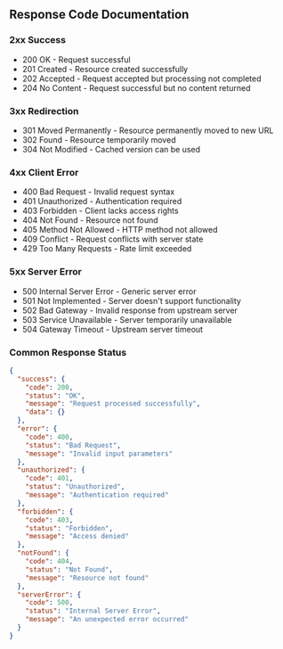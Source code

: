 ## Response Code Documentation

### 2xx Success

- 200 OK - Request successful
- 201 Created - Resource created successfully
- 202 Accepted - Request accepted but processing not completed
- 204 No Content - Request successful but no content returned

### 3xx Redirection

- 301 Moved Permanently - Resource permanently moved to new URL
- 302 Found - Resource temporarily moved
- 304 Not Modified - Cached version can be used

### 4xx Client Error

- 400 Bad Request - Invalid request syntax
- 401 Unauthorized - Authentication required
- 403 Forbidden - Client lacks access rights
- 404 Not Found - Resource not found
- 405 Method Not Allowed - HTTP method not allowed
- 409 Conflict - Request conflicts with server state
- 429 Too Many Requests - Rate limit exceeded

### 5xx Server Error

- 500 Internal Server Error - Generic server error
- 501 Not Implemented - Server doesn't support functionality
- 502 Bad Gateway - Invalid response from upstream server
- 503 Service Unavailable - Server temporarily unavailable
- 504 Gateway Timeout - Upstream server timeout

### Common Response Status

```json
{
  "success": {
    "code": 200,
    "status": "OK",
    "message": "Request processed successfully",
    "data": {}
  },
  "error": {
    "code": 400,
    "status": "Bad Request",
    "message": "Invalid input parameters"
  },
  "unauthorized": {
    "code": 401,
    "status": "Unauthorized",
    "message": "Authentication required"
  },
  "forbidden": {
    "code": 403,
    "status": "Forbidden",
    "message": "Access denied"
  },
  "notFound": {
    "code": 404,
    "status": "Not Found",
    "message": "Resource not found"
  },
  "serverError": {
    "code": 500,
    "status": "Internal Server Error",
    "message": "An unexpected error occurred"
  }
}
```
